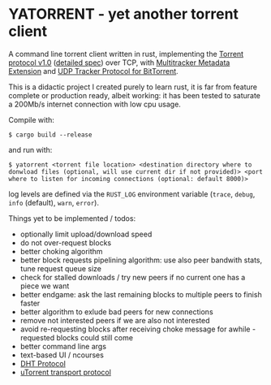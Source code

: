 # YATORRENT - yet another torrent client

A command line torrent client written in rust, implementing the [Torrent protocol v1.0](http://bittorrent.org/beps/bep_0003.html) ([detailed spec](https://wiki.theory.org/BitTorrentSpecification)) over TCP, with [Multitracker Metadata Extension](http://bittorrent.org/beps/bep_0012.html) and [UDP Tracker Protocol for BitTorrent](http://bittorrent.org/beps/bep_0015.html).

This is a didactic project I created purely to learn rust, it is far from feature complete or production ready, albeit working: it has been tested to saturate a 200Mb/s internet connection with low cpu usage.


Compile with:
```
$ cargo build --release
```
and run with:
```
$ yatorrent <torrent file location> <destination directory where to donwload files (optional, will use current dir if not provided)> <port where to listen for incoming connections (optional: default 8000)>
```
log levels are defined via the `RUST_LOG` environment variable (`trace`, `debug`, `info` (default), `warn`, `error`).


Things yet to be implemented / todos:
* optionally limit upload/download speed
* do not over-request blocks
* better choking algorithm
* better block requests pipelining algorithm: use also peer bandwith stats, tune request queue size
* check for stalled downloads / try new peers if no current one has a piece we want
* better endgame: ask the last remaining blocks to multiple peers to finish faster
* better algorithm to exlude bad peers for new connections
* remove not interested peers if we are also not interested
* avoid re-requesting blocks after receiving choke message for awhile - requested blocks could still come
* better command line args
* text-based UI / ncourses
* [DHT Protocol](http://bittorrent.org/beps/bep_0005.html)
* [uTorrent transport protocol](http://bittorrent.org/beps/bep_0029.html)
